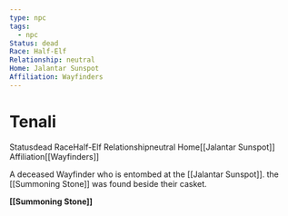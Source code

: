 ```yaml
---
type: npc
tags:
  - npc
Status: dead
Race: Half-Elf
Relationship: neutral
Home: Jalantar Sunspot
Affiliation: Wayfinders
---
```


# Tenali
<span class="dataview inline-field"><span class="inline-field-key">Status</span><span class="inline-field-value">dead</span></span>
<span class="dataview inline-field"><span class="inline-field-key">Race</span><span class="inline-field-value">Half-Elf</span></span>
<span class="dataview inline-field"><span class="inline-field-key">Relationship</span><span class="inline-field-value">neutral</span></span>
<span class="dataview inline-field"><span class="inline-field-key">Home</span><span class="inline-field-value">[[Jalantar Sunspot]]</span></span>
<span class="dataview inline-field"><span class="inline-field-key">Affiliation</span><span class="inline-field-value">[[Wayfinders]]</span></span>

A deceased Wayfinder who is entombed at the [[Jalantar Sunspot]]. the [[Summoning Stone]] was found beside their casket.

**[[Summoning Stone]]**